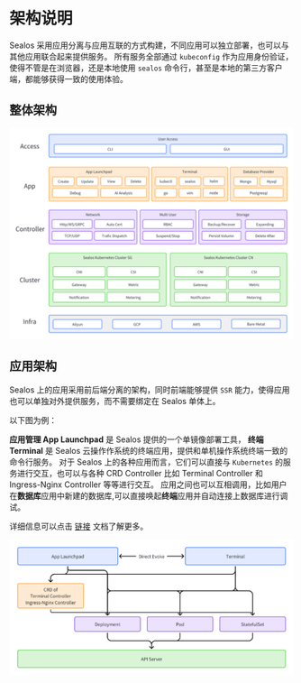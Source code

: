 # 架构说明

Sealos 采用应用分离与应用互联的方式构建，不同应用可以独立部署，也可以与其他应用联合起来提供服务。
所有服务全部通过 `kubeconfig` 作为应用身份验证，使得不管是在浏览器，还是本地使用 `sealos` 命令行，甚至是本地的第三方客户端，都能够获得一致的使用体验。

## 整体架构

<picture>
  <source media="(prefers-color-scheme: dark)" srcset="./images/architecture_dark.png" />
  <source media="(prefers-color-scheme: light)" srcset="./images/architecture_light.png" />
  <img src="./images/architecture_light.png" />
</picture>

## 应用架构

Sealos 上的应用采用前后端分离的架构，同时前端能够提供 `SSR` 能力，使得应用也可以单独对外提供服务，而不需要绑定在 Sealos 单体上。

以下图为例：

**应用管理 App Launchpad** 是 Sealos 提供的一个单镜像部署工具， **终端 Terminal** 是 Sealos 云操作作系统的终端应用，提供和单机操作系统终端一致的命令行服务。
对于 Sealos 上的各种应用而言，它们可以直接与 `Kubernetes` 的服务进行交互，也可以与各种 CRD Controller 比如 Terminal Controller 和 Ingress-Nginx Controller 等等进行交互。
应用之间也可以互相调用，比如用户在**数据库**应用中新建的数据库,可以直接唤起**终端**应用并自动连接上数据库进行调试。

详细信息可以点击 [链接](../../platform-components) 文档了解更多。

<picture>
  <source media="(prefers-color-scheme: dark)" srcset="./images/application_dark.png" />
  <source media="(prefers-color-scheme: light)" srcset="./images/application_light.png" />
  <img src="./images/application_light.png" />
</picture>
